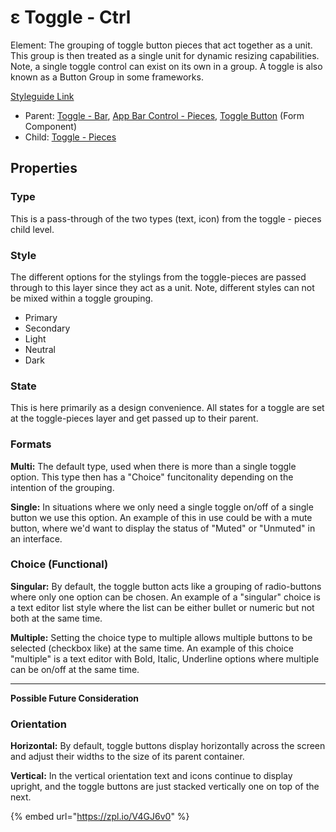 # ε Toggle - Ctrl

Element: The grouping of toggle button pieces that act together as a unit. This group is then treated as a single unit for dynamic resizing capabilities. Note, a single toggle control can exist on its own in a group. A toggle is also known as a Button Group in some frameworks.

[Styleguide Link](https://zpl.io/ag19AW0)

* Parent: [Toggle - Bar](toggle-bar.md), [App Bar Control - Pieces](../../components/app-bar/abc-pieces.md), [Toggle Button](../../components/form/togglebutton.md) (Form Component)
* Child: [Toggle - Pieces](toggle-pieces.md)

## Properties

### Type

This is a pass-through of the two types (text, icon) from the toggle - pieces child level.

### Style

The different options for the stylings from the toggle-pieces are passed through to this layer since they act as a unit. Note, different styles can not be mixed within a toggle grouping.

* Primary
* Secondary
* Light
* Neutral
* Dark

### State

This is here primarily as a design convenience. All states for a toggle are set at the toggle-pieces layer and get passed up to their parent.

### Formats

**Multi:** The default type, used when there is more than a single toggle option. This type then has a "Choice" funcitonality depending on the intention of the grouping.

**Single:** In situations where we only need a single toggle on/off of a single button we use this option. An example of this in use could be with a mute button, where we'd want to display the status of "Muted" or "Unmuted" in an interface.

### Choice (Functional)

**Singular:** By default, the toggle button acts like a grouping of radio-buttons where only one option can be chosen. An example of a "singular" choice is a text editor list style where the list can be either bullet or numeric but not both at the same time.

**Multiple:** Setting the choice type to multiple allows multiple buttons to be selected (checkbox like) at the same time. An example of this choice "multiple" is a text editor with Bold, Italic, Underline options where multiple can be on/off at the same time.

***

**Possible Future Consideration**

### Orientation

**Horizontal:** By default, toggle buttons display horizontally across the screen and adjust their widths to the size of its parent container.

**Vertical:** In the vertical orientation text and icons continue to display upright, and the toggle buttons are just stacked vertically one on top of the next.

{% embed url="https://zpl.io/V4GJ6v0" %}
